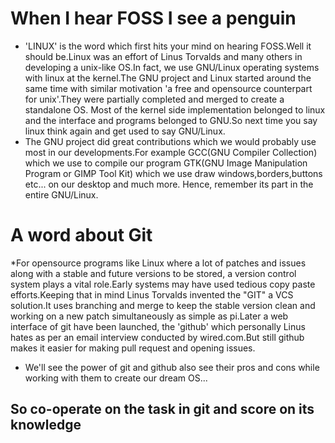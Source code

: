 # When I hear FOSS I see a penguin
* 'LINUX' is the word which first hits your mind on hearing FOSS.Well it should be.Linux was an effort of Linus Torvalds and many others in developing a unix-like OS.In fact, we use GNU/Linux operating systems with linux at the kernel.The GNU project and Linux started around the same time with similar motivation 'a free and opensource counterpart for unix'.They were partially completed and merged to create a standalone OS. Most of the kernel side implementation belonged to linux and the interface and programs belonged to GNU.So next time you say linux think again and get used to say GNU/Linux.
* The GNU project did great contributions which we would probably use most in our developments.For example GCC(GNU Compiler Collection) which we use to compile our program GTK(GNU Image Manipulation Program or GIMP Tool Kit) which we use draw windows,borders,buttons etc... on our desktop and much more. Hence, remember its part in the entire GNU/Linux.
# A word about Git
*For opensource programs like Linux where a lot of patches and issues along with a stable and future versions to be stored, a version control system plays a vital role.Early systems may have used tedious copy paste efforts.Keeping that in mind Linus Torvalds invented the "GIT" a VCS solution.It uses branching and merge to keep the stable version clean and working on a new patch simultaneously as simple as pi.Later a web interface of git have been launched, the 'github' which personally Linus hates as per an email interview conducted by wired.com.But still github makes it easier for making pull request and opening issues.
* We'll see the power of git and github also see their pros and cons while working with them to create our dream OS...
## So co-operate on the task in git and score on its knowledge

